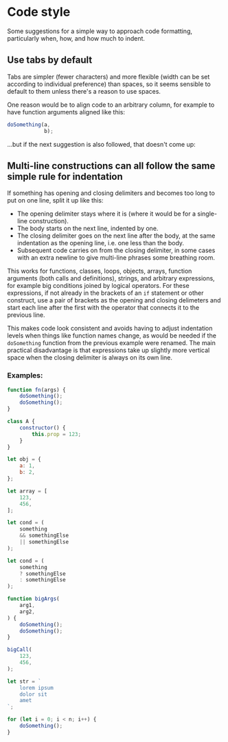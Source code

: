 Code style
===

Some suggestions for a simple way to approach code formatting, particularly when, how, and how much to indent.

Use tabs by default
---

Tabs are simpler (fewer characters) and more flexible (width can be set according to individual preference) than spaces, so it seems sensible to default to them unless there's a reason to use spaces.

One reason would be to align code to an arbitrary column, for example to have function arguments aligned like this:

```javascript
doSomething(a,
            b);
```

...but if the next suggestion is also followed, that doesn't come up:

Multi-line constructions can all follow the same simple rule for indentation
---

If something has opening and closing delimiters and becomes too long to put on one line, split it up like this:

- The opening delimiter stays where it is (where it would be for a single-line construction).
- The body starts on the next line, indented by one.
- The closing delimiter goes on the next line after the body, at the same indentation as the opening line, i.e. one less than the body.
- Subsequent code carries on from the closing delimiter, in some cases with an extra newline to give multi-line phrases some breathing room.

This works for functions, classes, loops, objects, arrays, function arguments (both calls and definitions), strings, and arbitrary expressions, for example big conditions joined by logical operators.  For these expressions, if not already in the brackets of an `if` statement or other construct, use a pair of brackets as the opening and closing delimeters and start each line after the first with the operator that connects it to the previous line.

This makes code look consistent and avoids having to adjust indentation levels when things like function names change, as would be needed if the `doSomething` function from the previous example were renamed.  The main practical disadvantage is that expressions take up slightly more vertical space when the closing delimiter is always on its own line.

### Examples:

```javascript
function fn(args) {
	doSomething();
	doSomething();
}

class A {
	constructor() {
		this.prop = 123;
	}
}

let obj = {
	a: 1,
	b: 2,
};

let array = [
	123,
	456,
];

let cond = (
	something
	&& somethingElse
	|| somethingElse
);

let cond = (
	something
	? somethingElse
	: somethingElse
);

function bigArgs(
	arg1,
	arg2,
) {
	doSomething();
	doSomething();
}

bigCall(
	123,
	456,
);

let str = `
	lorem ipsum
	dolor sit
	amet
`;

for (let i = 0; i < n; i++) {
	doSomething();
}
```
